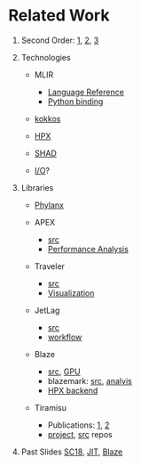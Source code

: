 <!-- 
Copyright (c) 2020 R. Tohid (@rtohid)

Distributed under the Boost Software License, Version 1.0.(See accompanying
file LICENSE_1_0.txt or copy at http://www.boost.org/LICENSE_1_0.txt) 
-->

# Related Work

1. Second Order: 
   [1](http://proceedings.mlr.press/v28/sutskever13.pdf),
   [2](https://openaccess.thecvf.com/content_CVPR_2019/papers/Osawa_Large-Scale_Distributed_Second-Order_Optimization_Using_Kronecker-Factored_Approximate_Curvature_for_Deep_CVPR_2019_paper.pdf),
   [3](https://www.researchgate.net/profile/Roberto_Battiti/publication/2498372_First-_and_Second-Order_Methods_for_Learning_Between_Steepest_Descent_and_Newton%27s_Method/links/5537b11c0cf2058efdeae0b6/First-and-Second-Order-Methods-for-Learning-Between-Steepest-Descent-and-Newtons-Method.pdf)

2. Technologies
   - MLIR
      + [Language Reference](https://mlir.llvm.org/docs/LangRef/)
      + [Python binding](https://mlir.llvm.org/docs/Bindings/Python/)

   - [kokkos](https://github.com/kokkos/kokkos)
   - [HPX](https://github.com/stellar-group/hpx)
   - [SHAD](https://github.com/pnnl/SHAD)
   - [I/O](http://stellar.cct.lsu.edu/files/phylanx_kickoff/year_two_kickoff/kheirkhahan_io_operations_04.19.18.pdf)?


3. Libraries
   - [Phylanx](https://github.com/STEllAR-GROUP/phylanx/)
   - APEX
       + [src](https://github.com/khuck/xpress-apex)
       + [Performance Analysis](https://github.com/khuck/SC15_APEX_tutorial/blob/master/HPX_APEX_TAU_Tutorial_Slides.pdf)

   - Traveler
       + [src](https://github.com/hdc-arizona/traveler-integrated)
       + [Visualization](http://stellar.cct.lsu.edu/files/phylanx_kickoff/year_three-kickoff/presentations/isaacs_traveler.pdf)

   - JetLag
       + [src](https://github.com/STEllAR-GROUP/JetLag/pull/6)
       + [workflow](https://docs.google.com/presentation/d/1KhPByW69XtpKhAmcBvT3Ay1lvrFbYvG4XkJaV4rtcyg/edit#slide=id.p)

   - Blaze
       + [src](https://bitbucket.org/blaze-lib/blaze/src/master/), [GPU](https://github.com/STEllAR-GROUP/blaze_cuda/)
       + blazemark: [src](https://bitbucket.org/blaze-lib/blaze/src/master/blazemark/), [analyis](https://github.com/scheherzade/Blazemark/tree/master/data)
       + [HPX backend](http://stellar.cct.lsu.edu/files/phylanx_kickoff/year_three-kickoff/presentations/shirzad_blaze.pdf)

   - Tiramisu
      + Publications: 
        [1](https://arxiv.org/pdf/1804.10694.pdf),
        [2](https://arxiv.org/pdf/2005.04091.pdf)
      + [project](https://github.com/Tiramisu-Compiler/), [src](https://github.com/Tiramisu-Compiler/tiramisu/) repos

4. Past Slides
   [SC18](https://docs.google.com/presentation/d/1iN5_54EMknjB3JYY1m8cb4hYzV7gXWxBdJq8TO1lPyE/edit#slide=id.g4547084e32_0_0), 
   [JIT](https://docs.google.com/presentation/d/1kgI4TEXTRCLC7sfI6sht64WtlO-X_kLaoJ6VTB5YsNA/edit#slide=id.g28ef27b4a8_0_179), 
   [Blaze](https://docs.google.com/presentation/d/1Iaega8TctQX_EgcfnMk76evZD1AryhNrMTpe1Mxx8gg/edit#slide=id.g28ef27b4a8_0_179)
   